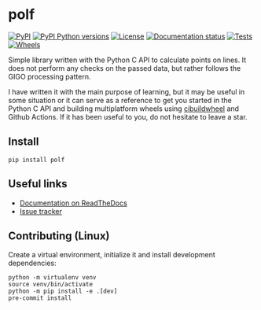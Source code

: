# polf

[![PyPI][pypi-image]][pypi-link]
[![PyPI Python versions][pypi-versions-image]][pypi-link]
[![License][license-image]][license-link]
[![Documentation status][doc-image]][doc-link]
[![Tests][tests-image]][tests-link]
[![Wheels][wheels-image]][wheels-link]

Simple library written with the Python C API to calculate points on lines.
It does not perform any checks on the passed data, but rather follows the
GIGO processing pattern.

I have written it with the main purpose of learning, but it may be useful in
some situation or it can serve as a reference to get you started in the
Python C API and building multiplatform wheels using
[cibuildwheel][cibuildwheel-link] and Github Actions. If it has been useful
to you, do not hesitate to leave a star.

## Install

```
pip install polf
```

## Useful links

- [Documentation on ReadTheDocs][doc-link]
- [Issue tracker][issue-tracker-link]

## Contributing (Linux)

Create a virtual environment, initialize it and install development dependencies:

```
python -m virtualenv venv
source venv/bin/activate
python -m pip install -e .[dev]
pre-commit install
```

[pypi-image]: https://img.shields.io/pypi/v/polf
[pypi-link]: https://pypi.org/project/polf/
[pypi-versions-image]: https://img.shields.io/pypi/pyversions/polf?logo=python&logoColor=aaaaaa&labelColor=333333
[license-image]: https://img.shields.io/pypi/l/polf?color=light-green
[license-link]: https://github.com/mondeja/polf/blob/master/LICENSE
[tests-image]: https://github.com/mondeja/cpolf/workflows/Test/badge.svg
[tests-link]: https://github.com/mondeja/cpolf/actions?query=event%3Apush
[doc-image]: https://readthedocs.org/projects/polf/badge/?version=latest
[doc-link]: https://polf.readthedocs.io
[issue-tracker-link]: https://github.com/mondeja/cpolf/issues
[wheels-image]: https://github.com/mondeja/cpolf/workflows/Build%20wheels/badge.svg
[wheels-link]: https://github.com/mondeja/cpolf/actions?query=event%3Arelease+
[cibuildwheel-link]: https://github.com/joerick/cibuildwheel
